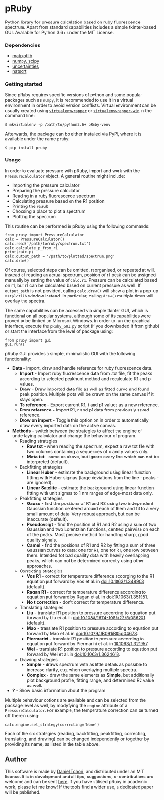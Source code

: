 # pRuby
Python library for pressure calculation based on ruby fluorescence spectrum.
Apart from standard capabilities includes a simple tkinter-based GUI.
Available for Python 3.6+ under the MIT License. 

### Dependencies
* [matplotlib](http://www.matplotlib.org/)
* [numpy, scipy](http://www.scipy.org)
* [uncertainties](http://pythonhosted.org/uncertainties/)
* [natsort](https://natsort.readthedocs.io/en/master/)

### Getting started

Since pRuby requires specific versions of python and some popular
packages such as `numpy`, it is recommended to use it in a virtual
environment in order to avoid version conflicts.
Virtual environment can be usually created using
[`virtualenvwrapper`](http://virtualenvwrapper.readthedocs.io) or
[`virtualenvwrapper-win`](https://github.com/davidmarble/virtualenvwrapper-win)
in the command line:

    $ mkvirtualenv -p /path/to/python3.6+ pRuby-venv

Afterwards, the package can bo either installed via PyPI,
where it is available under the name `pruby`:

    $ pip install pruby


### Usage

In order to evaluate pressure with pRuby, import and work with
the `PressureCalculator` object. A general routine might include:
    
* Importing the pressure calculator
* Preparing the pressure calculator
* Reading in a ruby fluorescence spectrum
* Calculating pressure based on the R1 position
* Printing the result
* Choosing a place to plot a spectrum
* Plotting the spectrum 

This routine can be performed in pRuby using the following commands:

    from pruby import PressureCalculator
    calc = PressureCalculator()
    calc.read('/path/to/ruby/spectrum.txt')
    calc.calculate_p_from_r1
    print(calc.p)
    calc.output_path = '/path/to/plotted/spectrum.png'
    calc.draw()

Of course, selected steps can be omitted, reorganised, or repeated at will.
Instead of reading an actual spectrum, position of r1 peak can be assigned
manually by setting the value of `calc.r1`. Pressure can be calculated
based on r1, but r1 can be calculated based on current pressure as well.
If `output_path` is not provided, calling `calc.draw()` will show a plot
in a pop-up `matplotlib` window instead. In particular, calling `draw()`
multiple times will overlay the spectra.

The same capabilities can be accessed via simple tkinter GUI,
which is functional on all popular systems, although some of its capabilities
were proved to be limited on Microsoft Windows. In order to run the graphical
interface, execute the `pRuby_GUI.py` script (if you downloaded it from github)
or start the interface from the level of package using:

    from pruby import gui
    gui.run()

pRuby GUI provides a simple, minimalistic GUI with the following functionality:
* **Data** - import, draw and handle reference for ruby fluorescence data. 
    * **Import** - Import ruby fluorescence data from .txt file, fit the peaks
      according to selected peakhunt method and recalculate R1 and p values.
    * **Draw** - Draw imported data file as well as fitted curve and found peak 
      position. Multiple plots will be drawn on the same canvas if it stays open. 
    * **To reference** - Export current R1, t and p1 values as a new reference.
    * **From reference** - Import R1, r and p1 data from previously saved reference.
    * **Drow on import** - Toggle this option on in order to automatically draw
      every imported data on the active canvas.
* **Methods** - switch between the strategies to affect the engine
of underlaying calculator and change the behaviour of program.
  * Reading strategies
    * **Raw txt** - when reading the spectrum, expect a raw txt file
      with two columns containing a sequences of x and y values only.
    * **Meta txt** - same as above, but ignore every line which
      can not be interpreted (default).
  * Backfitting strategies
    * **Linear Huber** - estimate the background using linear function fitting
      with Huber sigmas (large deviations from the line - peaks - are ignored).
    * **Linear Satelite** - estimate the background using linear function
      fitting with unit sigmas to 1 nm ranges of edge-most data only.
  * Peakfitting strategies
    * **Gauss** - find the positions of R1 and R2 using two independent
      Gaussian function centered around each of them and fit to a very small
      amount of data. Very robust approach, but can be inaccurate (default).
    * **Pseudovoigt** - find the position of R1 and R2 using a sum of
      two Gaussian and two Lorentzian functions, centred pairwise on each of
      the peaks. Most precise method for handling sharp, good quality signals.
    * **Camel** - find the positions of R1 and R2 by fitting a sum of three
      Gaussian curves to data: one for R1, one for R1, one low between them.
      Intended fot bad quaility data with heavily overlapping peaks,
      which can not be determined correctly using other approaches.
  * Correcting strategies
    * **Vos R1** - correct for temperature difference accorging to the R1
      equation put forward by Vos et al. in
      [doi:10.1063/1.348903](http://aip.scitation.org/doi/10.1063/1.348903)
      (default).
    * **Ragan R1** - correct for temperature difference accorging to equation
      put forward by Ragan et al. in 
      [doi:10.1063/1.351951](http://aip.scitation.org/doi/10.1063/1.351951).
    * **No t correction** - don't correct for temperature difference.
  * Translating strategies
    * **Liu** - translate R1 position to pressure
      according to equation put forward by Liu et al. in 
      [doi:10.1088/1674-1056/22/5/056201](http://iopscience.iop.org/article/10.1088/1674-1056/22/5/056201/meta).
      (default).
    * **Mao** - translate R1 position to pressure
      according to equation put forward by Mao et al. in
      [doi:10.1029/JB091iB05p04673](http://onlinelibrary.wiley.com/doi/10.1029/JB091iB05p04673/abstract).
    * **Piermarini** - translate R1 position to pressure
      according to equation put forward by Piermarini et al. in 
      [10.1063/1.321957](http://aip.scitation.org/doi/10.1063/1.321957).
    * **Wei** - translate R1 position to pressure 
      according to equation put forward by Wei et al. in 
    [doi:10.1063/1.3624618](http://aip.scitation.org/doi/10.1063/1.3624618). 
  * Drawing strategies
    * **Simple** - draws spectrum with as little details as possible
      to increase clarity, e.g. when overlaying multiple spectra.
    * **Complex** - draw the same elements as **Simple**, but additionally
      plot background profile, fitting range, and determined R2 value as well.
* **?** - Show basic information about the program

Multiple behaviour options are available and can be selected from the package
level as well, by modyfying the `engine` attribute of a `PressureCalculator`.
For example, the temperature correction can be turned off therein using:

    calc.engine.set_strategy(correcting='None')

Each of the six strategies (reading, backfitting, peakfitting, correcting,
translating, and drawing) can be changed independently or together by providing
its name, as listed in the table above.

## Author

This software is made by
[Daniel Tchoń](https://www.researchgate.net/profile/Daniel-Tchon),
and distributed under an MIT license. It is in development and all
tips, suggestions, or contributions are welcome and can be sent
[here](mailto:dtchon@chem.uw.edu.pl).
If you have utilised pRuby in academic work, please let me know!
If the tools find a wider use, a dedicated paper will be published.
